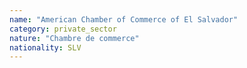 ```yaml
---
name: "American Chamber of Commerce of El Salvador"
category: private_sector
nature: "Chambre de commerce"
nationality: SLV
---
```

    